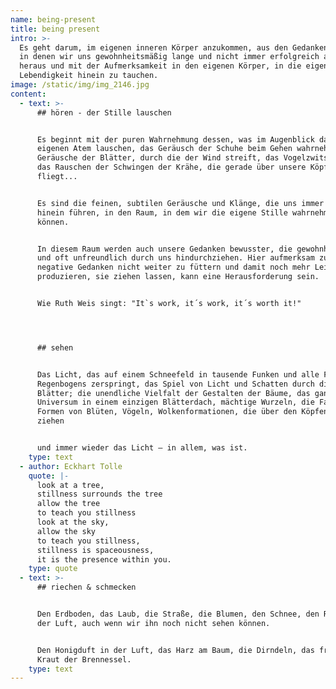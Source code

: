 ```yaml
---
name: being-present
title: being present
intro: >-
  Es geht darum, im eigenen inneren Körper anzukommen, aus den Gedankenkreiseln,
  in denen wir uns gewohnheitsmäßig lange und nicht immer erfolgreich aufhalten,
  heraus und mit der Aufmerksamkeit in den eigenen Körper, in die eigene
  Lebendigkeit hinein zu tauchen.
image: /static/img/img_2146.jpg
content:
  - text: >-
      ## hören - der Stille lauschen


      Es beginnt mit der puren Wahrnehmung dessen, was im Augenblick da ist: dem
      eigenen Atem lauschen, das Geräusch der Schuhe beim Gehen wahrnehmen, die
      Geräusche der Blätter, durch die der Wind streift, das Vogelzwitschern,
      das Rauschen der Schwingen der Krähe, die gerade über unsere Köpfe
      fliegt...


      Es sind die feinen, subtilen Geräusche und Klänge, die uns immer tiefer
      hinein führen, in den Raum, in dem wir die eigene Stille wahrnehmen
      können. 


      In diesem Raum werden auch unsere Gedanken bewusster, die gewohnheitsmäßig
      und oft unfreundlich durch uns hindurchziehen. Hier aufmerksam zu bleiben,
      negative Gedanken nicht weiter zu füttern und damit noch mehr Leid zu
      produzieren, sie ziehen lassen, kann eine Herausforderung sein.


      Wie Ruth Weis singt: "It`s work, it´s work, it´s worth it!"




      ## sehen


      Das Licht, das auf einem Schneefeld in tausende Funken und alle Farben des
      Regenbogens zerspringt, das Spiel von Licht und Schatten durch die
      Blätter; die unendliche Vielfalt der Gestalten der Bäume, das ganze
      Universum in einem einzigen Blätterdach, mächtige Wurzeln, die Farben und
      Formen von Blüten, Vögeln, Wolkenformationen, die über den Köpfen hinweg
      ziehen


      und immer wieder das Licht – in allem, was ist.
    type: text
  - author: Eckhart Tolle
    quote: |-
      look at a tree,
      stillness surrounds the tree
      allow the tree 
      to teach you stillness
      look at the sky, 
      allow the sky 
      to teach you stillness,
      stillness is spaceousness, 
      it is the presence within you.
    type: quote
  - text: >-
      ## riechen & schmecken


      Den Erdboden, das Laub, die Straße, die Blumen, den Schnee, den Regen in
      der Luft, auch wenn wir ihn noch nicht sehen können.


      Den Honigduft in der Luft, das Harz am Baum, die Dirndeln, das frische
      Kraut der Brennessel.
    type: text
---
```


